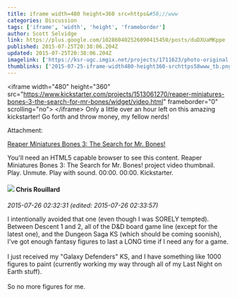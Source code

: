 ```yaml
---
title: iframe width=480 height=360 src=https&#58;//www
categories: Discussion
tags: ['iframe', 'width', 'height', 'frameborder']
author: Scott Selvidge
link: https://plus.google.com/102860402526090415450/posts/duDXUaMKppe
published: 2015-07-25T20:38:06.204Z
updated: 2015-07-25T20:38:06.204Z
imagelink: ['https://ksr-ugc.imgix.net/projects/1711623/photo-original.gif?v=1436198728&w=640&h=480&fit=crop&auto=format&frame=1&q=92&s=646b90a7f147b9d9b0eebfe45d35f21e']
thumblinks: ['2015-07-25-iframe-width480-height360-srchttps58www_tb.png']
---
```


&lt;iframe width=&quot;480&quot; height=&quot;360&quot; src=&quot;<a href="https://www.kickstarter.com/projects/1513061270/reaper-miniatures-bones-3-the-search-for-mr-bones/widget/video.html" class="ot-anchor">https://www.kickstarter.com/projects/1513061270/reaper-miniatures-bones-3-the-search-for-mr-bones/widget/video.html</a>&quot; frameborder=&quot;0&quot; scrolling=&quot;no&quot;&gt; &lt;/iframe&gt; Only a little over an hour left on this amazing kickstarter! Go forth and throw money, my fellow nerds!


Attachment:

<a href='https://www.kickstarter.com/projects/1513061270/reaper-miniatures-bones-3-the-search-for-mr-bones/widget/video.html'>Reaper Miniatures Bones 3: The Search for Mr. Bones!</a>


You'll need an HTML5 capable browser to see this content. Reaper Miniatures Bones 3: The Search for Mr. Bones! project video thumbnail. Play. Unmute. Play with sound. 00:00. 00:00. Kickstarter.
<div id='comment z13fwbgwllevf1nqw04cgfd4yx2egpiinck'>
  <h4><img src='{{site.baseurl}}//images/avatars/115048644478920505231_photo.jpg'> Chris Rouillard</h4>
      <p><cite>2015-07-26 02:32:31 (edited: 2015-07-26 02:33:57)</cite></p>
        <p>I intentionally avoided that one (even though I was SORELY tempted). Between Descent 1 and 2, all of the D&amp;D board game line (except for the latest one), and the Dungeon Saga KS (which should be coming soonish), I&#39;ve got enough fantasy figures to last a LONG time if I need any for a game.<br /><br />I just received my &quot;Galaxy Defenders&quot; KS, and I have something like 1000 figures to paint (currently working my way through all of my Last Night on Earth stuff).<br /><br />So no more figures for me.</p>
</div>
        
